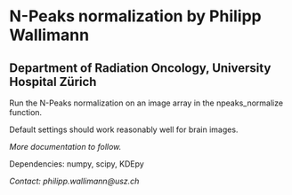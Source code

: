 # N-Peaks normalization by Philipp Wallimann 
## Department of Radiation Oncology, University Hospital Zürich

Run the N-Peaks normalization on an image array in the npeaks_normalize function.

Default settings should work reasonably well for brain images.

_More documentation to follow._

Dependencies: 
numpy,
scipy,
KDEpy

_Contact: philipp.wallimann@usz.ch_
